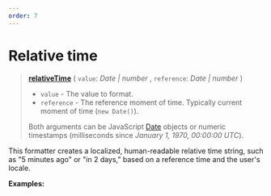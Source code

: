 ```yaml
---
order: 7
---
```


<script setup>
  import DemoValueFormatter from '../../DemoValueFormatter.vue';
  import { demos } from '../preconfigured-formatters';
</script>

# Relative time <Badge type="info" text="@localizer/format" />

> **[relativeTime](../../../api/_localizer/format/relativeTime/index.md)** ( `value`: _Date | number_ , `reference`: _Date | number_ )
>
> - `value` - The value to format.
> - `reference` - The reference moment of time. Typically current moment of time (`new Date()`).
>
> Both arguments can be JavaScript [Date](https://developer.mozilla.org/en-US/docs/Web/JavaScript/Reference/Global_Objects/Date) objects or numeric timestamps (milliseconds since _January 1, 1970, 00:00:00 UTC_).

This formatter creates a localized, human-readable relative time string, such as "5 minutes ago" or "in 2 days," based on a reference time and the user's locale.

**Examples:**

<DemoValueFormatter :demo="demos.relativeTime"/>
